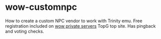 # wow-customnpc
How to create a custom NPC vendor to work with Trinity emu.
Free registration included on <a href="http://topg.org/wow-private-servers/">wow private servers</a> TopG top site.
Has pingback and voting checks.
